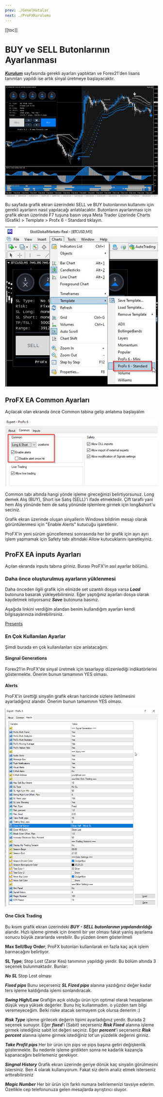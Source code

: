 ```yaml
---
prev: ./GenelHatalar
next: ./ProFXKurulumu
---
```


[[toc]]

# BUY ve SELL Butonlarının Ayarlanması

[***Kurulum***](./ProFX/ProFXKurulumu) sayfasında gerekli ayarları yaptıktan ve Forex21'den lisans tanımları yapıldı ise artık sinyal üretmeye başlayacaktır. 

<p align="center">

![Kazanç Artırma Ekranı örnek](../img/profx-ilk-hali.png "Forex'te başarının sırrı ProFX")

</p>

Bu sayfada grafik ekran üzerindeki SELL ve BUY butonlarının kullanımı için gerekli ayarların nasıl yapılacağı anlatılacaktır. Butonların ayarlanması için grafik ekran üzerinde F7 tuşuna basın veya Meta Trader üzerinde Charts (Grafik) > Template > Profx 6 - Standard tıklayın.

![ProFX Ayarlarına Ulaşmak için](../img/profx-template-ekleme.jpg)

## ProFX EA Common Ayarları

Açılacak olan ekranda önce Common tabina gelip anlatıma başlayalım

![ProFX Common Ayarları](../img/Profx-Common-Ayarları.png)

Common tabı altında hangi yönde işleme gireceğinizi belirtiyorsunuz. Long demek Alış (BUY), Short ise Satış (SELL)'i ifade etmektedir. Çift taraflı yani hem Alış yönünde hem de satış yönünde işlemlere girmek için long&short'u seciniz. 

Grafik ekran üzerinde oluşan sinyallerin Windows bildirim mesajı olarak görüntülenmesi için "Enable Alerts" kutucuğu işaretlenir.

ProFX'in yeni sürüm güncellemesi sonrasında her bir grafik için ayrı ayrı işlem yapmamak için Safety tabı altındaki Allow kutucuklarını işaretleyiniz.

## ProFX EA inputs Ayarları
Açılan ekranda inputs tabına giriniz. Burası ProFX'in asıl ayarlar bölümü. 

### Daha önce oluşturulmuş ayarların yüklenmesi
Daha önceden ilgili grafik için elinizde set uzantılı dosya varsa ***Load*** butonuna basarak yükleyebilirsiniz. Eğer yaptığınız ayarları dosya olarak kaydetmek istiyorsanız ***Save*** butonuna basınız.

Aşağıda linkini verdiğim alandan benim kullandığım ayarları kendi bilgisayarınıza indirebilirsiniz. 

[Presents](/Presents)

### En Çok Kullanılan Ayarlar
Şimdi burada en çok kullanılanları size anlatacağım.

#### Singnal Generations 
Forex21'in ProFX'de sinyal üretmek için tasarlayıp düzenlediği indikatörlerini göstermekte. Önerim bunun tamamının YES olması.

#### Alerts
ProFX'in ürettiği sinyalin grafik ekran haricinde sizlere iletilmesini ayarladığınız alandır. Önerim bunun tamamının YES olması.

![ProFX Ayar Penceresi](../img/ProFX-Ayar-Ekrani.png)

#### One Click Trading 
Bu kısım grafik ekran üzerindeki ***BUY - SELL butonlarının yapılandırıldığı*** alandır. Hızlı işleme girmek için önemli bir yer olması fakat yanlış ayarlama sonucu büyük zararlarda verebilir. Bu yüzden önem gösterilmeli

**Max Sell/Buy Order**; ProFX butonları kullanılarak en fazla kaç açık işlem barınacağını belirtiyor.

**SL Type**; Stop Lost (Zarar Kes) tanımının yapıldığı yerdir. Bu bölüm altında 3 seçenek bulunmaktadır. Bunlar: 

***No SL*** Stop Lost olması

***Fixed pips*** Bunu seçerseniz ***SL Fized pips*** alanına yazdığınız değer kadar ters işleme kaldığında işlemi sonlandıracak.

***Swing High/Low*** Grafiğin açık olduğu ürün için optimal olarak hesaplanan düşük veya yüksek değerler. Bunu hiç kullanmadım. o yüzden tam bilgi veremeyeceğim. Belki riske atacak sermayem çok olursa denerim :) 

***Risk Type*** işleme girilecek değerin tipimi ayarladığınız yerdir. Burada 2 seçenek sunuyor. Eğer ***fixed***'i (Sabit) seçerseniz ***Risk Fixed*** alanına işleme girmek istediğiniz sabit lot değeri seçiniz. Eğer ***percent***'i seçerseniz ***Risk percent*** alanına işleme girmek istediğiniz lot'un yüzdelik değerini giriniz.

***Take Profit pips*** Her bir ürün için pips ve pips başına getiri değişkenlik göstermekte. Bu nedenle işleme girdikten sonra ne kadarlık kazançla kapanacağını belirlemeniz gerekiyor. 

***Singnal History*** Grafik ekran üzerinde geriye dönük kaç sinyalin görülmesini istersiniz. Ben 4 olarak kullanıyorum. Fakat siz derin analiz etmek isterseniz arttırabilirsiniz

***Magic Number*** Her bir ürün için farklı numara belirlemenizi tavsiye ederim. Özellikle cep telefonunuza gelen mesajlarda ayrıştırıcı oluyor.

